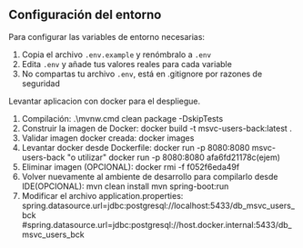 ## Configuración del entorno

Para configurar las variables de entorno necesarias:

1. Copia el archivo `.env.example` y renómbralo a `.env`
2. Edita `.env` y añade tus valores reales para cada variable
3. No compartas tu archivo `.env`, está en .gitignore por razones de seguridad

Levantar aplicacion con docker para el despliegue.
1. Compilación: 
.\mvnw.cmd clean package -DskipTests
2. Construir la imagen de Docker: 
docker build -t msvc-users-back:latest .
3. Validar imagen docker creada: 
docker images
4. Levantar docker desde Dockerfile: 
docker run -p 8080:8080 msvc-users-back "o utilizar" docker run -p 8080:8080 afa6fd21178c(ejem)
5. Eliminar imagen (OPCIONAL): 
docker rmi -f f052f6eda49f 
6. Volver nuevamente al ambiente de desarrollo para compilarlo desde IDE(OPCIONAL):
mvn clean install
mvn spring-boot:run
7. Modificar el archivo application.properties:
spring.datasource.url=jdbc:postgresql://localhost:5433/db_msvc_users_bck
#spring.datasource.url=jdbc:postgresql://host.docker.internal:5433/db_msvc_users_bck